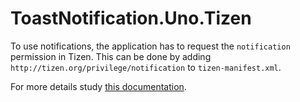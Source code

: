 # ToastNotification.Uno.Tizen  

To use notifications, the application has to request the `notification` permission in Tizen.
This can be done by adding `http://tizen.org/privilege/notification` to `tizen-manifest.xml`.

For more details study [this documentation](https://docs.tizen.org/application/dotnet/guides/notification/noti/#prerequisites).